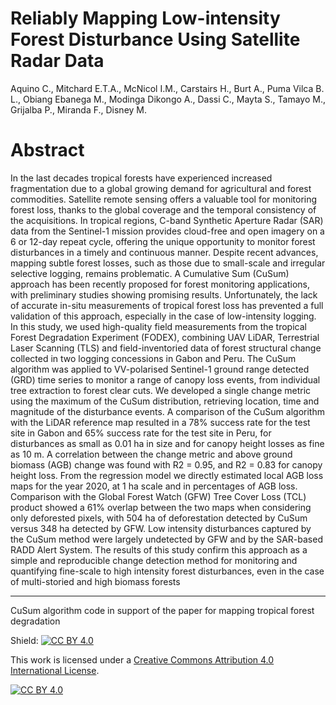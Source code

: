 # Reliably Mapping Low-intensity Forest Disturbance Using Satellite Radar Data 

Aquino C., Mitchard E.T.A., McNicol I.M., Carstairs H., Burt A., Puma Vilca B. L., Obiang Ebanega M., Modinga Dikongo A., Dassi C., Mayta S., Tamayo M., Grijalba P., Miranda F., Disney M.

# Abstract
In the last decades tropical forests have experienced increased fragmentation due to a global growing demand for agricultural and forest commodities. Satellite remote sensing offers a valuable tool for monitoring forest loss, thanks to the global coverage and the temporal consistency of the acquisitions. In tropical regions, C-band Synthetic Aperture Radar (SAR) data from the Sentinel-1 mission provides  cloud-free and open imagery on a 6 or 12-day repeat cycle, offering the unique opportunity to monitor forest disturbances in a timely and continuous manner. Despite recent advances, mapping subtle forest losses, such as those due to small-scale and irregular selective logging, remains problematic. A Cumulative Sum (CuSum) approach has been recently proposed for forest monitoring applications, with preliminary studies showing promising results. Unfortunately, the lack of accurate in-situ measurements of tropical forest loss has prevented a full validation of this approach, especially in the case of low-intensity logging. In this study, we used high-quality field measurements from the tropical Forest Degradation Experiment (FODEX), combining UAV LiDAR, Terrestrial Laser Scanning (TLS) and field-inventoried data of forest structural change collected in two logging concessions in Gabon and Peru. The CuSum algorithm was applied to VV-polarised Sentinel-1 ground range detected (GRD) time series to monitor a range of canopy loss events, from individual tree extraction to forest clear cuts. We developed a single change metric using the maximum of the CuSum distribution, retrieving location, time and magnitude of the disturbance events. A comparison of the CuSum algorithm with the LiDAR reference map resulted in a 78% success rate for the test site in Gabon and 65% success rate for the test site in Peru, for disturbances as small as 0.01 ha in size and for canopy height losses as fine as 10 m.  A correlation between the
change metric and above ground biomass (AGB) change was found with R2 = 0.95, and R2 = 0.83 for canopy height loss. From the regression model we directly estimated local AGB loss maps for the year 2020, at 1 ha scale and in percentages of AGB loss. Comparison with the Global Forest Watch (GFW) Tree Cover Loss (TCL) product showed a 61% overlap between the two maps when considering only deforested pixels, with 504 ha of deforestation detected by CuSum versus 348 ha detected by GFW. Low intensity disturbances captured by the CuSum method were largely undetected by GFW and by the SAR-based RADD Alert System. The results of this study confirm this approach as a simple and reproducible change detection method for monitoring and quantifying fine-scale to high intensity forest disturbances, even in the case of multi-storied and high biomass forests

-------------------------------------------------------------
CuSum algorithm code in support of the paper for mapping tropical forest degradation

Shield: [![CC BY 4.0][cc-by-shield]][cc-by]

This work is licensed under a
[Creative Commons Attribution 4.0 International License][cc-by].

[![CC BY 4.0][cc-by-image]][cc-by]

[cc-by]: http://creativecommons.org/licenses/by/4.0/
[cc-by-image]: https://i.creativecommons.org/l/by/4.0/88x31.png
[cc-by-shield]: https://img.shields.io/badge/License-CC%20BY%204.0-lightgrey.svg
